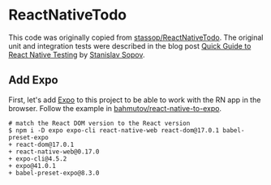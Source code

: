 # ReactNativeTodo

This code was originally copied from [stassop/ReactNativeTodo](https://github.com/stassop/ReactNativeTodo). The original unit and integration tests were described in the blog post [Quick Guide to React Native Testing](https://stassop.medium.com/quick-guide-to-react-native-testing-a5a830223c9e) by [Stanislav Sopov](https://github.com/stassop).

## Add Expo

First, let's add [Expo](https://docs.expo.io/guides/running-in-the-browser/) to this project to be able to work with the RN app in the browser. Follow the example in [bahmutov/react-native-to-expo](https://github.com/bahmutov/react-native-to-expo).

```text
# match the React DOM version to the React version
$ npm i -D expo expo-cli react-native-web react-dom@17.0.1 babel-preset-expo
+ react-dom@17.0.1
+ react-native-web@0.17.0
+ expo-cli@4.5.2
+ expo@41.0.1
+ babel-preset-expo@8.3.0
```

